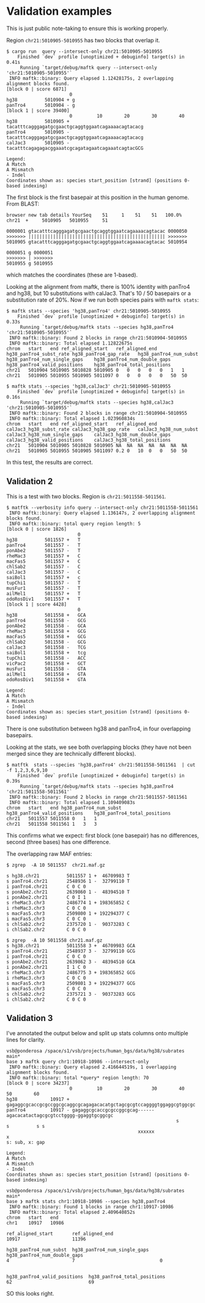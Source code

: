 # Validation examples

This is just public note-taking to ensure this is working properly.

Region `chr21:5010905-5010955` has two blocks that overlap it.

```
$ cargo run  query --intersect-only chr21:5010905-5010955
    Finished `dev` profile [unoptimized + debuginfo] target(s) in 0.41s
     Running `target/debug/maftk query --intersect-only 'chr21:5010905-5010955'`
 INFO maftk::binary: Query elapsed 1.12428175s, 2 overlapping alignment blocks found.
[block 0 | score 6871]
                       0
hg38          5010904 + g
panTro4       5010904 - g
[block 1 | score 39400]
                       0         10        20        30        40
hg38          5010905 + tacatttcagggagatgcgaactgcaggtggaatcagaaaacagtacacg
panTro4       5010905 - tacatttcagggagatgcgaactgcaggtggaatcagaaaacagtacacg
calJac3       5010905 - tacatttcagagagacggaaatcgcagatagaatcagaaatcagtacGCG

Legend:
A Match
A Mismatch
- Indel
Coordinates shown as: species start_position [strand] (positions 0-based indexing)

```

The first block is the first basepair at this position in the human genome.
From BLAST:

```
browser new tab details YourSeq    51     1    51    51   100.0%  chr21  +     5010905   5010955     51

0000001 gtacatttcagggagatgcgaactgcaggtggaatcagaaaacagtacac 0000050
>>>>>>> |||||||||||||||||||||||||||||||||||||||||||||||||| >>>>>>>
5010905 gtacatttcagggagatgcgaactgcaggtggaatcagaaaacagtacac 5010954

0000051 g 0000051
>>>>>>> | >>>>>>>
5010955 g 5010955
```

which matches the coordinates (these are 1-based).

Looking at the alignment from maftk, there is 100% identity with panTro4 and
hg38, but 10 substitutions with calJac3. That's 10 / 50 basepairs or a
substitution rate of 20%. Now if we run both species pairs with `maftk stats`:

```
$ maftk stats --species 'hg38,panTro4' chr21:5010905-5010955
    Finished `dev` profile [unoptimized + debuginfo] target(s) in 0.33s
     Running `target/debug/maftk stats --species hg38,panTro4 'chr21:5010905-5010955'`
 INFO maftk::binary: Found 2 blocks in range chr21:5010904-5010955
 INFO maftk::binary: Total elapsed 1.12822675s
chrom	start	end	ref_aligned_start	ref_aligned_end	hg38_panTro4_subst_rate	hg38_panTro4_gap_rate	hg38_panTro4_num_subst	hg38_panTro4_num_single_gaps	hg38_panTro4_num_double_gaps	hg38_panTro4_valid_positions	hg38_panTro4_total_positions
chr21	5010904	5010905	5010828	5010905	0	0	0	0	0	1	1
chr21	5010905	5010955	5010905	5011097	0	0	0	0	0	50	50

$ maftk stats --species 'hg38,calJac3' chr21:5010905-5010955
    Finished `dev` profile [unoptimized + debuginfo] target(s) in 0.16s
     Running `target/debug/maftk stats --species hg38,calJac3 'chr21:5010905-5010955'`
 INFO maftk::binary: Found 2 blocks in range chr21:5010904-5010955
 INFO maftk::binary: Total elapsed 1.023960834s
chrom	start	end	ref_aligned_start	ref_aligned_end	calJac3_hg38_subst_rate	calJac3_hg38_gap_rate	calJac3_hg38_num_subst	calJac3_hg38_num_single_gaps	calJac3_hg38_num_double_gaps	calJac3_hg38_valid_positions	calJac3_hg38_total_positions
chr21	5010904	5010905	5010828	5010905	NA	NA	NA	NA	NA	NA	NA
chr21	5010905	5010955	5010905	5011097	0.2	0	10	0	0	50	50

```

In this test, the results are correct.

## Validation 2

This is a test with two blocks. Region is `chr21:5011558-5011561`.


```
$ matftk --verbosity info query --intersect-only chr21:5011558-5011561
 INFO maftk::binary: Query elapsed 1.136147s, 2 overlapping alignment blocks found.
 INFO maftk::binary: total query region length: 5
[block 0 | score 1826]
                          0
hg38          5011557 +   T
panTro4       5011557 -   T
ponAbe2       5011557 -   T
rheMac3       5011557 +   C
macFas5       5011557 +   C
chlSab2       5011557 -   C
calJac3       5011557 -   C
saiBol1       5011557 +   c
tupChi1       5011557 -   T
musFur1       5011557 -   T
ailMel1       5011557 +   T
odoRosDiv1    5011557 +   T
[block 1 | score 4428]
                          0
hg38          5011558 +   GCA
panTro4       5011558 -   GCG
ponAbe2       5011558 -   GCA
rheMac3       5011558 +   GCG
macFas5       5011558 +   GCG
chlSab2       5011558 -   GCG
calJac3       5011558 -   TCG
saiBol1       5011558 +   tcg
tupChi1       5011558 -   ACC
vicPac2       5011558 +   GCT
musFur1       5011558 -   GTA
ailMel1       5011558 +   GTA
odoRosDiv1    5011558 +   GTA

Legend:
A Match
A Mismatch
- Indel
Coordinates shown as: species start_position [strand] (positions 0-based indexing)
```

There is one substitution between hg38 and panTro4, in four overlapping basepairs.

Looking at the stats, we see both overlapping blocks (they have not been merged
since they are technically different blocks).

```
$ matftk  stats --species 'hg38,panTro4' chr21:5011558-5011561  | cut -f 1,2,3,6,9,10
    Finished `dev` profile [unoptimized + debuginfo] target(s) in 0.39s
     Running `target/debug/maftk stats --species hg38,panTro4 'chr21:5011558-5011561'`
 INFO maftk::binary: Found 2 blocks in range chr21:5011557-5011561
 INFO maftk::binary: Total elapsed 1.109409083s
chrom	start	end	hg38_panTro4_num_subst	hg38_panTro4_valid_positions	hg38_panTro4_total_positions
chr21	5011557	5011558	0	1	1
chr21	5011558	5011561	1	3	3

```

This confirms what we expect: first block (one basepair) has no differences,
second (three bases) has one difference.

The overlapping raw MAF entries:

```
$ zgrep  -A 10 5011557  chr21.maf.gz

s hg38.chr21          5011557 1 +  46709983 T
s panTro4.chr21       2548936 1 -  32799110 T
i panTro4.chr21       C 0 C 0
s ponAbe2.chr21       2639860 1 -  48394510 T
i ponAbe2.chr21       C 0 I 1
s rheMac3.chr3        2486774 1 + 198365852 C
i rheMac3.chr3        C 0 C 0
s macFas5.chr3        2509800 1 + 192294377 C
i macFas5.chr3        C 0 C 0
s chlSab2.chr2        2375720 1 -  90373283 C
i chlSab2.chr2        C 0 C 0

$ zgrep  -A 10 5011558 chr21.maf.gz
s hg38.chr21          5011558 3 +  46709983 GCA
s panTro4.chr21       2548937 3 -  32799110 GCG
i panTro4.chr21       C 0 C 0
s ponAbe2.chr21       2639862 3 -  48394510 GCA
i ponAbe2.chr21       I 1 C 0
s rheMac3.chr3        2486775 3 + 198365852 GCG
i rheMac3.chr3        C 0 C 0
s macFas5.chr3        2509801 3 + 192294377 GCG
i macFas5.chr3        C 0 C 0
s chlSab2.chr2        2375721 3 -  90373283 GCG
i chlSab2.chr2        C 0 C 0
```


## Validation 3

I've annotated the output below and split up stats columns onto multiple lines for clarity.

```
vsb@ponderosa /space/s1/vsb/projects/human_bgs/data/hg38/subrates main*
base ❯ maftk query chr1:10918-10986 --intersect-only
 INFO maftk::binary: Query elapsed 2.416644519s, 1 overlapping alignment blocks found.
 INFO maftk::binary: total *query* region length: 70
[block 0 | score 34237]
                       0         10        20        30        40        50        60
hg38            10917 + gagaggcgcaccgcgccggcgcaggcgcagagacacatgctagcgcgtccaggggtggaggcgtggcgc
panTro4         10917 - gagaggcgcaccgcgccggcgcag------agacacatactagcgcgtcctgggg-ggaggtgcggcgc
                                                              s           s          s s
                                                xxxxxx                         x
s: sub, x: gap

Legend:
A Match
A Mismatch
- Indel
Coordinates shown as: species start_position [strand] (positions 0-based indexing)

vsb@ponderosa /space/s1/vsb/projects/human_bgs/data/hg38/subrates main*
base ❯ maftk stats chr1:10918-10986 --species hg38,panTro4
 INFO maftk::binary: Found 1 blocks in range chr1:10917-10986
 INFO maftk::binary: Total elapsed 2.409640852s
chrom   start   end     
chr1    10917   10986

ref_aligned_start       ref_aligned_end 
10917                   11396   

hg38_panTro4_num_subst  hg38_panTro4_num_single_gaps    hg38_panTro4_num_double_gaps
4                       7                               0    


hg38_panTro4_valid_positions  hg38_panTro4_total_positions
62                            69
```

SO this looks right.
